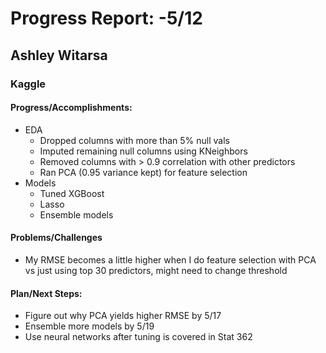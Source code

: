 # Progress Report: -5/12
## Ashley Witarsa
### Kaggle
#### Progress/Accomplishments: 
- EDA
	- Dropped columns with more than 5% null vals 
	- Imputed remaining null columns using KNeighbors 
	- Removed columns with > 0.9 correlation with other predictors 
	- Ran PCA (0.95 variance kept) for feature selection
- Models
	- Tuned XGBoost 
	- Lasso 
	- Ensemble models 
#### Problems/Challenges
- My RMSE becomes a little higher when I do feature selection with PCA vs just using top 30 predictors, might need to change threshold
#### Plan/Next Steps:
- Figure out why PCA yields higher RMSE by 5/17
- Ensemble more models by 5/19
- Use neural networks after tuning is covered in Stat 362